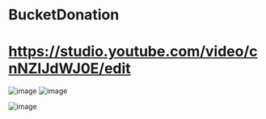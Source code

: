 # BucketDonation
# https://studio.youtube.com/video/cnNZIJdWJ0E/edit
![image](https://user-images.githubusercontent.com/71537694/164094377-8c074da9-e34a-433d-80b4-1a91ed624f80.png) ![image](https://user-images.githubusercontent.com/71537694/164103077-f47298e8-f1d1-4608-bf30-5215ac3ad9c7.png)


![image](https://user-images.githubusercontent.com/71537694/164090495-82999963-999e-456e-81f1-d2307c58dbd5.png)
